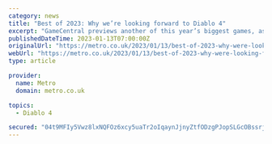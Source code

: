 ```yaml
---
category: news
title: "Best of 2023: Why we’re looking forward to Diablo 4"
excerpt: "GameCentral previews another of this year’s biggest games, as the new Diablo sequel sets out to be the definitive high-tech dungeon crawler."
publishedDateTime: 2023-01-13T07:00:00Z
originalUrl: "https://metro.co.uk/2023/01/13/best-of-2023-why-were-looking-forward-to-diablo-4-18096944/"
webUrl: "https://metro.co.uk/2023/01/13/best-of-2023-why-were-looking-forward-to-diablo-4-18096944/"
type: article

provider:
  name: Metro
  domain: metro.co.uk

topics:
  - Diablo 4

secured: "04t9MFIy5Vwz8lxNQFOz6xcy5uaTr2oIqaynJjnyZtfODzgPJopSLGcOBssrjGn1COFC7wFZ/RJclPUSs47AQRRLxS6r7lhKoXxAuSwI+ZbQCBeKbDvVJPQmn+ORlWf97/vKX7MbL6sA51E5oFruo9myv3ZMI7GTLtgPiDkbP3N09f6aasmxOoJDj4JK2Mlo60npWIGinyB0bDJopfBn1LRZeHIODF654R6KBOrW2/D2iT0ATzeO+J1OEoUJW1L4p58OowRb7mlUmhJOdIErJzAf+AQ9jsiaqKTqbhAbYGYF8VA+tQsch0rWciuWSGWY9FgkCrvg4EuQB/xHt205FE71zH66vW01SdK3lhouq9U=;rXxrz+/KuldQE0SRRuO1Wg=="
---
```


